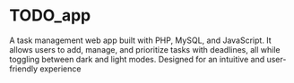 # TODO_app
A task management web app built with PHP, MySQL, and JavaScript. It allows users to add, manage, and prioritize tasks with deadlines, all while toggling between dark and light modes. Designed for an intuitive and user-friendly experience

